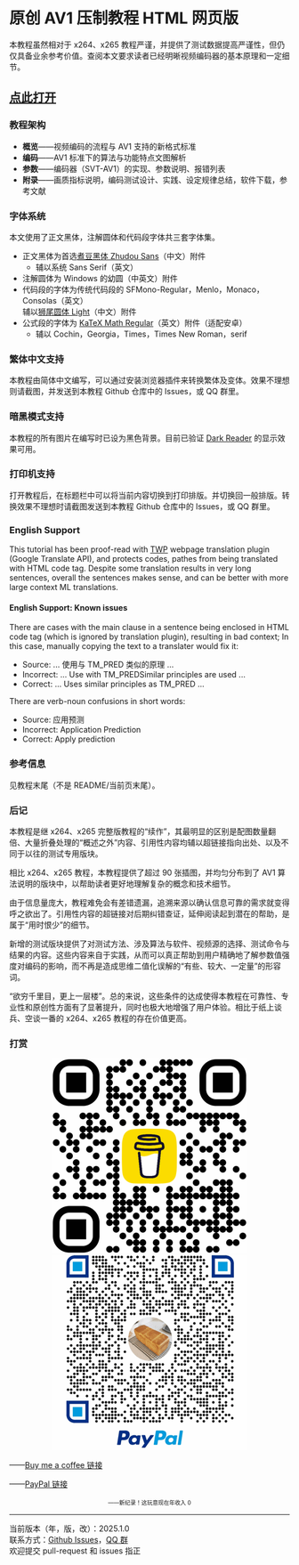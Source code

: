 # 原创 AV1 压制教程 HTML 网页版

本教程虽然相对于 x264、x265 教程严谨，并提供了测试数据提高严谨性，但仍仅具备业余参考价值。查阅本文要求读者已经明晰视频编码器的基本原理和一定细节。

## [点此打开](https://iavoe.github.io/av1-web-tutorial/HTML/index.html)

### 教程架构

- **概览**——视频编码的流程与 AV1 支持的新格式标准
- **编码**——AV1 标准下的算法与功能特点文图解析
- **参数**——编码器（SVT-AV1）的实现、参数说明、报错列表
- **附录**——画质指标说明，编码测试设计、实践、设定规律总结，软件下载，参考文献

### 字体系统

本文使用了正文黑体，注解圆体和代码段字体共三套字体集。

- 正文黑体为首选[煮豆黑体 Zhudou Sans](https://github.com/Buernia/Zhudou-Sans)（中文）附件  
  - 辅以系统 Sans Serif（英文）
- 注解圆体为 Windows 的幼圆（中英文）附件
- 代码段的字体为传统代码段的 SFMono-Regular，Menlo，Monaco，Consolas（英文）  
辅以[狮尾圆体 Light](https://github.com/max32002/swei-gothic/blob/master)（中文）附件
- 公式段的字体为 [KaTeX Math Regular](https://github.com/KaTeX/katex-fonts/blob/master)（英文）附件（适配安卓）  
  - 辅以 Cochin，Georgia，Times，Times New Roman，serif

### 繁体中文支持

本教程由简体中文编写，可以通过安装浏览器插件来转换繁体及变体。效果不理想则请截图，并发送到本教程 Github 仓库中的 Issues，或 QQ 群里。

### 暗黑模式支持

本教程的所有图片在编写时已设为黑色背景。目前已验证 [Dark Reader](https://darkreader.org) 的显示效果可用。

### 打印机支持

打开教程后，在标题栏中可以将当前内容切换到打印排版。并切换回一般排版。转换效果不理想时请截图发送到本教程 Github 仓库中的 Issues，或 QQ 群里。

### English Support

This tutorial has been proof-read with [TWP](https://addons.mozilla.org/en-US/firefox/addon/traduzir-paginas-web) webpage translation plugin (Google Translate API), and protects codes, pathes from being translated with HTML code tag. Despite some translation results in very long sentences, overall the sentences makes sense, and can be better with more large context ML translations.

#### English Support: Known issues

There are cases with the main clause in a sentence being enclosed in HTML code tag (which is ignored by translation plugin), resulting in bad context; In this case, manually copying the text to a translater would fix it:
- Source: ... 使用与 TM_PRED 类似的原理 ...
- Incorrect: ... Use with TM_PREDSimilar principles are used ...
- Correct: ... Uses similar principles as TM_PRED ...

There are verb-noun confusions in short words:
- Source: 应用预测
- Incorrect: Application Prediction
- Correct: Apply prediction

### 参考信息

见教程末尾（不是 README/当前页末尾）。

### 后记

本教程是继 x264、x265 完整版教程的“续作”，其最明显的区别是配图数量翻倍、大量折叠处理的“概述之外”内容、引用性内容均辅以超链接指向出处、以及不同于以往的测试专用版块。

相比 x264、x265 教程，本教程提供了超过 90 张插图，并均匀分布到了 AV1 算法说明的版块中，以帮助读者更好地理解复杂的概念和技术细节。

由于信息量庞大，教程难免会有差错遗漏，追溯来源以确认信息可靠的需求就变得呼之欲出了。引用性内容的超链接对后期纠错查证，延伸阅读起到潜在的帮助，是属于“用时恨少”的细节。

新增的测试版块提供了对测试方法、涉及算法与软件、视频源的选择、测试命令与结果的内容。这些内容来自于实践，从而可以真正帮助到用户精确地了解参数值强度对编码的影响，而不再是造成思维二值化误解的“有些、较大、一定量”的形容词。

“欲穷千里目，更上一层楼”。总的来说，这些条件的达成使得本教程在可靠性、专业性和原创性方面有了显著提升，同时也极大地增强了用户体验。相比于纸上谈兵、空谈一番的 x264、x265 教程的存在价值更高。

### 打赏

<p align="center"><img src="bmc_qr.png"><br><img src="pp_tip_qr.png"></p>

——[Buy me a coffee 链接](https://buymeacoffee.com/iavoe)

——[PayPal 链接](https://www.paypal.com/qrcodes/managed/3e3e8b7f-27ed-4edc-a0fa-1b469e854a3c?utm_source=consapp)

<p align="center"><font size=1>——新纪录！这玩意现在年收入 0</font></p>

-----

当前版本（年，版，改）：2025.1.0<br>
联系方式：[Github Issues](https://github.com/iAvoe/av1-web-tutorial/issues)，[QQ 群](https://jq.qq.com/?_wv=1027&k=5YJFXyf)  
欢迎提交 pull-request 和 issues 指正